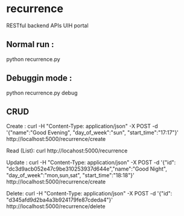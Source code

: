 # recurrence
RESTful backend APIs UIH portal

## Normal run :
python recurrence.py

## Debuggin mode :
python recurrence.py debug

## CRUD
Create :
curl -H "Content-Type: application/json" -X POST -d '{"name":"Good Evening", "day_of_week":"sun", "start_time":"17:17"}' http://localhost:5000/recurrence/create

Read (List):
curl http://locahost:5000/recurrence

Update :
curl -H "Content-Type: application/json" -X POST -d '{"id": "dc3d9acb052e47c9be310253937d644e","name":"Good Night", "day_of_week":"mon,sun,sat", "start_time":"18:18"}' http://localhost:5000/recurrence/create

Delete:
curl -H "Content-Type: application/json" -X POST -d '{"id": "d345afd9d2ba4a3b924179fe87cdeda4"}' http://localhost:5000/recurrence/delete
